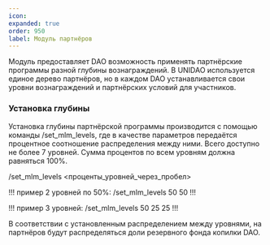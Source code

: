 ```yaml
---
icon: 
expanded: true
order: 950
label: Модуль партнёров
---
```

Модуль предоставляет DAO возможность применять партнёрские программы разной глубины вознаграждений. В UNIDAO используется единое дерево партнёров, но в каждом DAO устанавливается свои уровни вознаграждений и партнёрских условий для участников. 

### Установка глубины
Установка глубины партнёрской программы производится с помощью команды /set_mlm_levels, где в качестве параметров передаётся процентное соотношение распределения между ними. Всего доступно не более 7 уровней. Сумма процентов по всем уровням должна равняться 100%.

/set_mlm_levels <проценты_уровней_через_пробел>

!!! пример 2 уровней по 50%:
/set_mlm_levels 50 50
!!!

!!! пример 3 уровней:
/set_mlm_levels 50 25 25
!!!

В соответствии с установленным распределением между уровнями, на партнёров будут распределяться доли резервного фонда копилки DAO.

<!-- 
### Команды модуля
/power_stat - показать распределение POWER в DAO с историей распределения.
 -->
<!-- :

- модуль управления
- модуль вкладов
- модуль целей
- модуль проектов
- модуль действий
- модуль голосований
 -->